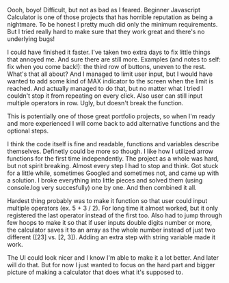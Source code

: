 Oooh, boyo! Difficult, but not as bad as I feared. Beginner Javascript Calculator is one of those projects that has
horrible reputation as being a nightmare.
To be honest I pretty much did only the minimum requirements. But I tried really hard to make sure that they work
great and there's no underlying bugs!

I could have finished it faster. I've taken two extra days to fix little things that annoyed me. And sure there are still
more. Examples (and notes to self: fix when you come back!): the third row of buttons, uneven to the rest. What's that all about?
And I managed to limit user input, but I would have wanted to add some kind of MAX indicator to the screen when the limit is reached.
And actually managed to do that, but no matter what I tried I couldn't stop it from repeating on every click. Also user can still input multiple
operators in row. Ugly, but doesn't break the function.

This is potentially one of those great portfolio projects, so when I'm ready and more experienced I will come back to add alternative
functions and the optional steps.

I think the code itself is fine and readable, functions and variables describe themselves. Definetly could be more so though. I like how I
utilized arrow functions for the first time independently.
The project as a whole was hard, but not spirit breaking. Almost every step I had to stop and think. Got stuck for a little while, sometimes
Googled and sometimes not, and came up with a solution.
I broke everything into little pieces and solved them (using console.log very succesfully) one by one. And then combined it all.

Hardest thing probably was to make it function so that user could input multiple operators (ex. 5 + 3 / 2). For long time it almost worked, but
it only registered the last operator instead of the first too.
Also had to jump through few hoops to make it so that if user inputs double digits number or more, the calculator saves it to an array as the whole
number instead of just two different ([23] vs. [2, 3]). Adding an extra step with string variable made it work.

The UI could look nicer and I know I'm able to make it a lot better. And later will do that. But for now I just wanted to focus on the hard part and
bigger picture of making a calculator that does what it's supposed to.
